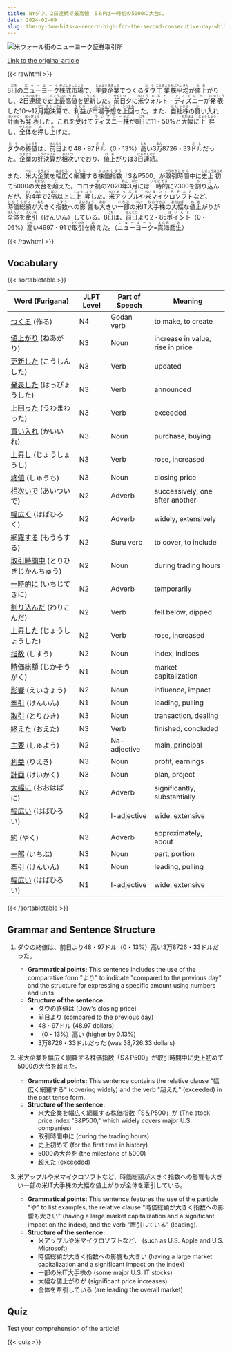 ```yaml
---
title: NYダウ、2日連続で最高値　S＆Pは一時初の5000の大台に
date: 2024-02-09
slug: the-ny-dow-hits-a-record-high-for-the-second-consecutive-day-while-the-s-p-briefly-reaches-the-milestone-of-5000-for-the-first-time
---
```


![米ウォール街のニューヨーク証券取引所](https://www.asahicom.jp/imgopt/img/7f1e23a958/comm_L/AS20240209000994.jpg "米ウォール街のニューヨーク証券取引所")

[Link to the original article](https://asahi.com/articles/ASS292RJTS29ULFA003.html?iref=pc_business_top__n)

{{< rawhtml >}}
<p>8<ruby>日<rt>にち</rt></ruby>の<ruby>ニューヨーク<rt>にゅーよーく</rt></ruby><ruby>株式<rt>かぶしき</rt></ruby><ruby>市場<rt>しじょう</rt></ruby>で、<ruby>主要<rt>しゅよう</rt></ruby><ruby>企業<rt>きぎょう</rt></ruby>でつくる<ruby>ダウ<rt>だう</rt></ruby><ruby>工業<rt>こうぎょう</rt></ruby><ruby>株<rt>かぶ</rt></ruby><ruby>平均<rt>へいきん</rt></ruby>が<ruby>値上<rt>ねあ</rt></ruby>がりし、2<ruby>日<rt>にち</rt></ruby><ruby>連続<rt>れんぞく</rt></ruby>で<ruby>史上<rt>しじょう</rt></ruby><ruby>最高<rt>さいこう</rt></ruby><ruby>値<rt>ね</rt></ruby>を<ruby>更新<rt>こうしん</rt></ruby>した。<ruby>前日<rt>ぜんじつ</rt></ruby>夕に<ruby>米<rt>べい</rt></ruby><ruby>ウォルト・ディズニー<rt>うぉると・でぃずにー</rt></ruby>が<ruby>発表<rt>はっぴょう</rt></ruby>した10～12<ruby>月<rt>がつ</rt></ruby><ruby>期<rt>き</rt></ruby><ruby>決算<rt>けっさん</rt></ruby>で、<ruby>利益<rt>りえき</rt></ruby>が<ruby>市場<rt>しじょう</rt></ruby><ruby>予想<rt>よそう</rt></ruby>を<ruby>上回<rt>うわまわ</rt></ruby>った。また、<ruby>自社<rt>じしゃ</rt></ruby><ruby>株<rt>かぶ</rt></ruby>の<ruby>買<rt>か</rt></ruby>い<ruby>入<rt>い</rt></ruby>れ<ruby>計画<rt>けいかく</rt></ruby>も<ruby>発表<rt>はっぴょう</rt></ruby>した。これを<ruby>受<rt>う</rt></ruby>けて<ruby>ディズニー<rt>でぃずにー</rt></ruby><ruby>株<rt>かぶ</rt></ruby>が8<ruby>日<rt>にち</rt></ruby>に11・50%と<ruby>大幅<rt>おおはば</rt></ruby>に<ruby>上昇<rt>じょうしょう</rt></ruby>し、<ruby>全体<rt>ぜんたい</rt></ruby>を<ruby>押<rt>お</rt></ruby>し<ruby>上<rt>あ</rt></ruby>げた。</p>

<p><ruby>ダウ<rt>だう</rt></ruby>の<ruby>終値<rt>しゅうち</rt></ruby>は、<ruby>前日<rt>ぜんじつ</rt></ruby>より48・97<ruby>ドル<rt>どる</rt></ruby>（0・13%）<ruby>高<rt>たか</rt></ruby>い3<ruby>万<rt>まん</rt></ruby>8726・33<ruby>ドル<rt>どる</rt></ruby>だった。<ruby>企業<rt>きぎょう</rt></ruby>の<ruby>好決算<rt>こうけっさん</rt></ruby>が<ruby>相次<rt>あいつ</rt></ruby>いでおり、<ruby>値上<rt>ねあ</rt></ruby>がりは3<ruby>日<rt>にち</rt></ruby><ruby>連続<rt>れんぞく</rt></ruby>。</p>

<p>また、<ruby>米<rt>べい</rt></ruby>大<ruby>企業<rt>きぎょう</rt></ruby>を<ruby>幅広<rt>はばひろ</rt></ruby>く<ruby>網羅<rt>もうら</rt></ruby>する<ruby>株価<rt>かぶか</rt></ruby><ruby>指数<rt>しすう</rt></ruby>「S＆P500」が<ruby>取引<rt>とりひき</rt></ruby><ruby>時間<rt>じかん</rt></ruby>中に<ruby>史上<rt>しじょう</rt></ruby><ruby>初<rt>はじめ</rt></ruby>て5000の<ruby>大台<rt>おおだい</rt></ruby>を<ruby>超<rt>こ</rt></ruby>えた。コロナ<ruby>禍<rt>か</rt></ruby>の2020<ruby>年<rt>ねん</rt></ruby>3<ruby>月<rt>がつ</rt></ruby>には<ruby>一時的<rt>いちじてき</rt></ruby>に2300を<ruby>割<rt>わ</rt></ruby>り<ruby>込<rt>こ</rt></ruby>んだが、<ruby>約<rt>やく</rt></ruby>4<ruby>年<rt>ねん</rt></ruby>で2<ruby>倍<rt>ばい</rt></ruby>以上に<ruby>上昇<rt>じょうしょう</rt></ruby>した。<ruby>米<rt>べい</rt></ruby><ruby>アップル<rt>あっぷる</rt></ruby>や<ruby>米<rt>べい</rt></ruby><ruby>マイクロソフト<rt>まいくろそふと</rt></ruby>など、<ruby>時価総額<rt>じかそうがく</rt></ruby>が<ruby>大<rt>おお</rt></ruby>きく<ruby>指数<rt>しすう</rt></ruby>への<ruby>影響<rt>えいきょう</rt></ruby>も<ruby>大<rt>おお</rt></ruby>きい<ruby>一部<rt>いちぶ</rt></ruby>の<ruby>米<rt>べい</rt></ruby>IT<ruby>大手<rt>おおて</rt></ruby><ruby>株<rt>かぶ</rt></ruby>の<ruby>大幅<rt>おおはば</rt></ruby>な<ruby>値上<rt>ねあ</rt></ruby>がりが<ruby>全体<rt>ぜんたい</rt></ruby>を<ruby>牽引<rt>けんいん</rt></ruby>（けんいん）している。8<ruby>日<rt>にち</rt></ruby>は、<ruby>前日<rt>ぜんじつ</rt></ruby>より2・85<ruby>ポイント<rt>ぽいんと</rt></ruby>（0・06%）<ruby>高<rt>たか</rt></ruby>い4997・91で<ruby>取引<rt>とりひき</rt></ruby>を<ruby>終<rt>お</rt></ruby>えた。（<ruby>ニューヨーク<rt>にゅーよーく</rt></ruby>=<ruby>真海<rt>まなみ</rt></ruby>喬<ruby>生<rt>お</rt></ruby>）</p>
{{< /rawhtml >}}

## Vocabulary


{{< sortabletable >}}

| Word (Furigana) | JLPT Level | Part of Speech | Meaning |
|-----------------|------------|----------------|---------|
|[つくる](https://jisho.org/search/%E3%81%A4%E3%81%8F%E3%82%8B) (作る)| N4 | Godan verb | to make, to create |
|[値上がり](https://jisho.org/search/%E5%80%A4%E4%B8%8A%E3%81%8C%E3%82%8A) (ねあがり)| N3 | Noun | increase in value, rise in price |
|[更新した](https://jisho.org/search/%E6%9B%B4%E6%96%B0%E3%81%97%E3%81%9F) (こうしんした)| N3 | Verb | updated |
|[発表した](https://jisho.org/search/%E7%99%BA%E8%A1%A8%E3%81%97%E3%81%9F) (はっぴょうした)| N3 | Verb | announced |
|[上回った](https://jisho.org/search/%E4%B8%8A%E5%9B%9E%E3%81%A3%E3%81%9F) (うわまわった)| N3 | Verb | exceeded |
|[買い入れ](https://jisho.org/search/%E8%B2%B7%E3%81%84%E5%85%A5%E3%82%8C) (かいいれ)| N3 | Noun | purchase, buying |
|[上昇し](https://jisho.org/search/%E4%B8%8A%E6%98%87%E3%81%97) (じょうしょうし)| N3 | Verb | rose, increased |
|[終値](https://jisho.org/search/%E7%B5%82%E5%80%A4) (しゅうち)| N3 | Noun | closing price |
|[相次いで](https://jisho.org/search/%E7%9B%B8%E6%AC%A1%E3%81%84%E3%81%A7) (あいついで)| N2 | Adverb | successively, one after another |
|[幅広く](https://jisho.org/search/%E5%B9%85%E5%BA%83%E3%81%8F) (はばひろく)| N2 | Adverb | widely, extensively |
|[網羅する](https://jisho.org/search/%E7%B6%B2%E7%BE%85%E3%81%99%E3%82%8B) (もうらする)| N2 | Suru verb | to cover, to include |
|[取引時間中](https://jisho.org/search/%E5%8F%96%E5%BC%95%E6%99%82%E9%96%93%E4%B8%AD) (とりひきじかんちゅう)| N2 | Noun | during trading hours |
|[一時的に](https://jisho.org/search/%E4%B8%80%E6%99%82%E7%9A%84%E3%81%AB) (いちじてきに)| N2 | Adverb | temporarily |
|[割り込んだ](https://jisho.org/search/%E5%89%B2%E3%82%8A%E8%BE%BC%E3%82%93%E3%81%A0) (わりこんだ)| N2 | Verb | fell below, dipped |
|[上昇した](https://jisho.org/search/%E4%B8%8A%E6%98%87%E3%81%97%E3%81%9F) (じょうしょうした)| N2 | Verb | rose, increased |
|[指数](https://jisho.org/search/%E6%8C%87%E6%95%B0) (しすう)| N2 | Noun | index, indices |
|[時価総額](https://jisho.org/search/%E6%99%82%E4%BE%A1%E7%B7%8F%E9%A1%8D) (じかそうがく)| N1 | Noun | market capitalization |
|[影響](https://jisho.org/search/%E5%BD%B1%E9%9F%BF) (えいきょう)| N2 | Noun | influence, impact |
|[牽引](https://jisho.org/search/%E7%89%BD%E5%BC%95) (けんいん)| N1 | Noun | leading, pulling |
|[取引](https://jisho.org/search/%E5%8F%96%E5%BC%95) (とりひき)| N3 | Noun | transaction, dealing |
|[終えた](https://jisho.org/search/%E7%B5%82%E3%81%88%E3%81%9F) (おえた)| N3 | Verb | finished, concluded |
|[主要](https://jisho.org/search/%E4%B8%BB%E8%A6%81) (しゅよう)| N2 | Na-adjective | main, principal |
|[利益](https://jisho.org/search/%E5%88%A9%E7%9B%8A) (りえき)| N3 | Noun | profit, earnings |
|[計画](https://jisho.org/search/%E8%A8%88%E7%94%BB) (けいかく)| N3 | Noun | plan, project |
|[大幅に](https://jisho.org/search/%E5%A4%A7%E5%B9%85%E3%81%AB) (おおはばに)| N2 | Adverb | significantly, substantially |
|[幅広い](https://jisho.org/search/%E5%B9%85%E5%BA%83%E3%81%84) (はばひろい)| N2 | I-adjective | wide, extensive |
|[約](https://jisho.org/search/%E7%B4%84) (やく)| N3 | Adverb | approximately, about |
|[一部](https://jisho.org/search/%E4%B8%80%E9%83%A8) (いちぶ)| N3 | Noun | part, portion |
|[牽引](https://jisho.org/search/%E7%89%BD%E5%BC%95) (けんいん)| N1 | Noun | leading, pulling |
|[幅広い](https://jisho.org/search/%E5%B9%85%E5%BA%83%E3%81%84) (はばひろい)| N1 | I-adjective | wide, extensive |

{{< /sortabletable >}}


## Grammar and Sentence Structure

1. ダウの終値は、前日より48・97ドル（0・13%）高い3万8726・33ドルだった。

   - **Grammatical points:** This sentence includes the use of the comparative form "より" to indicate "compared to the previous day" and the structure for expressing a specific amount using numbers and units.
   - **Structure of the sentence:** 
     - ダウの終値は (Dow's closing price)
     - 前日より (compared to the previous day)
     - 48・97ドル (48.97 dollars)
     - （0・13%）高い (higher by 0.13%)
     - 3万8726・33ドルだった (was 38,726.33 dollars)

2. 米大企業を幅広く網羅する株価指数「S＆P500」が取引時間中に史上初めて5000の大台を超えた。

   - **Grammatical points:** This sentence contains the relative clause "幅広く網羅する" (covering widely) and the verb "超えた" (exceeded) in the past tense form.
   - **Structure of the sentence:** 
     - 米大企業を幅広く網羅する株価指数「S＆P500」が (The stock price index "S&P500," which widely covers major U.S. companies)
     - 取引時間中に (during the trading hours)
     - 史上初めて (for the first time in history)
     - 5000の大台を (the milestone of 5000)
     - 超えた (exceeded)

3. 米アップルや米マイクロソフトなど、時価総額が大きく指数への影響も大きい一部の米IT大手株の大幅な値上がりが全体を牽引している。

   - **Grammatical points:** This sentence features the use of the particle "や" to list examples, the relative clause "時価総額が大きく指数への影響も大きい" (having a large market capitalization and a significant impact on the index), and the verb "牽引している" (leading).
   - **Structure of the sentence:** 
     - 米アップルや米マイクロソフトなど、 (such as U.S. Apple and U.S. Microsoft)
     - 時価総額が大きく指数への影響も大きい (having a large market capitalization and a significant impact on the index)
     - 一部の米IT大手株の (some major U.S. IT stocks)
     - 大幅な値上がりが (significant price increases)
     - 全体を牽引している (are leading the overall market)

## Quiz

Test your comprehension of the article!

{{< quiz >}}